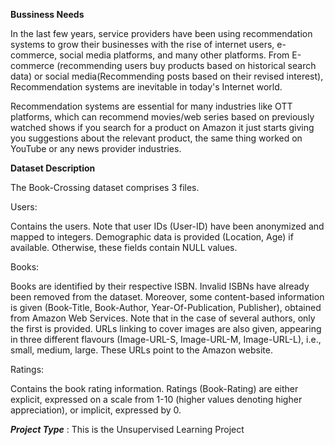 
**Bussiness Needs**

In the last few years, service providers have been using recommendation systems to grow their businesses with the rise of internet users, e-commerce, social media platforms, and many other platforms. From E-commerce (recommending users buy products based on historical search data) or social media(Recommending posts based on their revised interest), Recommendation systems are inevitable in today's Internet world.

Recommendation systems are essential for many industries like OTT platforms, which can recommend movies/web series based on previously watched shows if you search for a product on Amazon it just starts giving you suggestions about the relevant product, the same thing worked on YouTube or any news provider industries.




**Dataset Description**

The Book-Crossing dataset comprises 3 files.

Users:

Contains the users. Note that user IDs (User-ID) have been anonymized and mapped to integers. Demographic data is provided (Location, Age) if available. Otherwise, these fields contain NULL values.

Books:

Books are identified by their respective ISBN. Invalid ISBNs have already been removed from the dataset. Moreover, some content-based information is given (Book-Title, Book-Author, Year-Of-Publication, Publisher), obtained from Amazon Web Services. Note that in the case of several authors, only the first is provided. URLs linking to cover images are also given, appearing in three different flavours (Image-URL-S, Image-URL-M, Image-URL-L), i.e., small, medium, large. These URLs point to the Amazon website.

Ratings:

Contains the book rating information. Ratings (Book-Rating) are either explicit, expressed on a scale from 1-10 (higher values denoting higher appreciation), or implicit, expressed by 0.



***Project Type*** : This is the Unsupervised Learning Project
